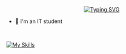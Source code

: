 
<div align="center">
  <a href="https://git.io/typing-svg"><img src="https://readme-typing-svg.herokuapp.com?font=JetBrains+Mono&pause=1000&color=F7F2ED&width=435&lines=Bonjour+%F0%9F%91%8B" alt="Typing SVG" /></a>
</div>

- 🙌 I'm an IT student
<br>

[![My Skills](https://skillicons.dev/icons?i=html,css,js,ts,tailwind,nodejs,svelte,react,docker,git,github,gitlab,php,py,c,md,java,vscode,mysql,sqlite,postman&perline=7)](https://skillicons.dev)



<!--
**ShowYL/ShowYL** is a ✨ _special_ ✨ repository because its `README.md` (this file) appears on your GitHub profile.

Here are some ideas to get you started:

- 🔭 I’m currently working on ...
- 🌱 I’m currently learning ...
- 👯 I’m looking to collaborate on ...
- 🤔 I’m looking for help with ...
- 💬 Ask me about ...
- 📫 How to reach me: ...
- 😄 Pronouns: ...
- ⚡ Fun fact: ...
-->
